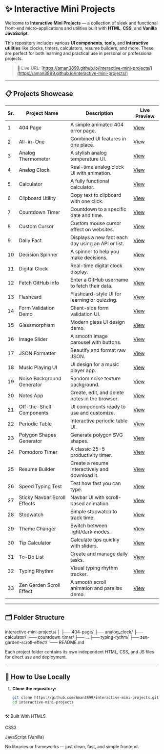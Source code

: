 # ✨ Interactive Mini Projects

Welcome to **Interactive Mini Projects** — a collection of sleek and functional front-end micro-applications and utilities built with **HTML**, **CSS**, and **Vanilla JavaScript**.

This repository includes various **UI components**, **tools**, and **interactive utilities** like clocks, timers, calculators, resume builders, and more. These are perfect for both learning and practical use in personal or professional projects.

> 🔗 Live URL: [https://aman3899.github.io/interactive-mini-projects/](https://aman3899.github.io/interactive-mini-projects/)

---

## 📋 Projects Showcase

| Sr. | Project Name                    | Description                                                      | Live Preview                                                                 |
|-----|----------------------------------|------------------------------------------------------------------|-------------------------------------------------------------------------------|
| 1   | 404 Page                        | A simple animated 404 error page.                                | [View](https://aman3899.github.io/interactive-mini-projects/404-page/)       |
| 2   | All-in-One                      | Combined UI features in one place.                              | [View](https://aman3899.github.io/interactive-mini-projects/all-in-one/)     |
| 3   | Analog Thermometer              | A stylish analog temperature UI.                                | [View](https://aman3899.github.io/interactive-mini-projects/analog-thermometer/) |
| 4   | Analog Clock                    | Real-time analog clock UI with animation.                       | [View](https://aman3899.github.io/interactive-mini-projects/analog_clock/)   |
| 5   | Calculator                      | A fully functional calculator.                                  | [View](https://aman3899.github.io/interactive-mini-projects/calculator/)     |
| 6   | Clipboard Utility               | Copy text to clipboard with one click.                          | [View](https://aman3899.github.io/interactive-mini-projects/clipboard/)      |
| 7   | Countdown Timer                 | Countdown to a specific date and time.                          | [View](https://aman3899.github.io/interactive-mini-projects/countdown_timer/)|
| 8   | Custom Cursor                   | Custom mouse cursor effect on websites.                         | [View](https://aman3899.github.io/interactive-mini-projects/custom_cursor/)  |
| 9   | Daily Fact                      | Displays a new fact each day using an API or list.              | [View](https://aman3899.github.io/interactive-mini-projects/daily-fact/)     |
| 10  | Decision Spinner                | A spinner to help you make decisions.                           | [View](https://aman3899.github.io/interactive-mini-projects/decision-spinner/)|
| 11  | Digital Clock                   | Real-time digital clock display.                                | [View](https://aman3899.github.io/interactive-mini-projects/digital_clock/)  |
| 12  | Fetch GitHub Info               | Enter a GitHub username to fetch their data.                    | [View](https://aman3899.github.io/interactive-mini-projects/fetch-github-info/)|
| 13  | Flashcard                       | Flashcard-style UI for learning or quizzing.                    | [View](https://aman3899.github.io/interactive-mini-projects/flashcard/)      |
| 14  | Form Validation Demo            | Client-side form validation UI.                                 | [View](https://aman3899.github.io/interactive-mini-projects/form-validation-demo/)|
| 15  | Glassmorphism                   | Modern glass UI design demo.                                    | [View](https://aman3899.github.io/interactive-mini-projects/glassmorphism/)  |
| 16  | Image Slider                    | A smooth image carousel with buttons.                           | [View](https://aman3899.github.io/interactive-mini-projects/image-silder/)   |
| 17  | JSON Formatter                  | Beautify and format raw JSON.                                   | [View](https://aman3899.github.io/interactive-mini-projects/json-formatter/) |
| 18  | Music Playing UI                | UI design for a music player app.                               | [View](https://aman3899.github.io/interactive-mini-projects/music-playing-ui/)|
| 19  | Noise Background Generator      | Random noise texture background.                                | [View](https://aman3899.github.io/interactive-mini-projects/noise-bg/)       |
| 20  | Notes App                       | Create, edit, and delete notes in the browser.                  | [View](https://aman3899.github.io/interactive-mini-projects/notes-app/)      |
| 21  | Off-the-Shelf Components        | UI components ready to use and customize.                       | [View](https://aman3899.github.io/interactive-mini-projects/off-the-shelf-components/)|
| 22  | Periodic Table                  | Interactive periodic table UI.                                  | [View](https://aman3899.github.io/interactive-mini-projects/periodic-table/) |
| 23  | Polygon Shapes Generator        | Generate polygon SVG shapes.                                    | [View](https://aman3899.github.io/interactive-mini-projects/polygon-shapes-generator/)|
| 24  | Pomodoro Timer                  | A classic 25-5 productivity timer.                              | [View](https://aman3899.github.io/interactive-mini-projects/pomodoro-timer/) |
| 25  | Resume Builder                  | Create a resume interactively and download it.                  | [View](https://aman3899.github.io/interactive-mini-projects/resume-builder/) |
| 26  | Speed Typing Test               | Test how fast you can type.                                     | [View](https://aman3899.github.io/interactive-mini-projects/speed_typing_test/)|
| 27  | Sticky Navbar Scroll Effects    | Navbar UI with scroll-based animation.                          | [View](https://aman3899.github.io/interactive-mini-projects/sticky-navbar-with-scroll-effects/)|
| 28  | Stopwatch                       | Simple stopwatch to track time.                                 | [View](https://aman3899.github.io/interactive-mini-projects/stopwatch/)      |
| 29  | Theme Changer                   | Switch between light/dark modes.                                | [View](https://aman3899.github.io/interactive-mini-projects/theme-changer/)  |
| 30  | Tip Calculator                  | Calculate tips quickly with sliders.                           | [View](https://aman3899.github.io/interactive-mini-projects/tip_calculator/) |
| 31  | To-Do List                      | Create and manage daily tasks.                                  | [View](https://aman3899.github.io/interactive-mini-projects/to-do-list/)     |
| 32  | Typing Rhythm                   | Visual typing rhythm tracker.                                   | [View](https://aman3899.github.io/interactive-mini-projects/typing-rythm/)   |
| 33  | Zen Garden Scroll Effect        | A smooth scroll animation and parallax demo.                    | [View](https://aman3899.github.io/interactive-mini-projects/zen-garden-scroll-effect/)|

---

## 🗂️ Folder Structure

interactive-mini-projects/
│
├── 404-page/
├── analog_clock/
├── calculator/
├── countdown_timer/
├── ...
├── typing-rythm/
├── zen-garden-scroll-effect/
└── README.md


Each project folder contains its own independent HTML, CSS, and JS files for direct use and deployment.

---

## 🚀 How to Use Locally

1. **Clone the repository:**
   ```bash
   git clone https://github.com/Aman3899/interactive-mini-projects.git
   cd interactive-mini-projects



🛠️ Built With
HTML5

CSS3

JavaScript (Vanilla)

No libraries or frameworks — just clean, fast, and simple frontend.
